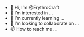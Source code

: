 - 👋 Hi, I’m @ErythroCraft
- 👀 I’m interested in ...
- 🌱 I’m currently learning ...
- 💞️ I’m looking to collaborate on ...
- 📫 How to reach me ...

<!---
ErythroCraft/ErythroCraft is a ✨ special ✨ repository because its `README.md` (this file) appears on your GitHub profile.
You can click the Preview link to take a look at your changes.
--->
